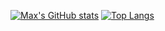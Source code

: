 [![Max's GitHub stats](https://github-readme-stats.vercel.app/api?username=maxbernard3&count_private=true&theme=tokyonight&show_icons=true)](https://github.com/anuraghazra/github-readme-stats)
[![Top Langs](https://github-readme-stats.vercel.app/api/top-langs/?username=maxbernard3&hide=shaderlab,html,hlsl,css&count_private=true&theme=tokyonight)](https://github.com/anuraghazra/github-readme-stats)

